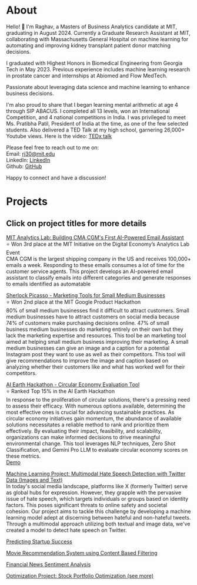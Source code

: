 # About
Hello! 👋 I'm Raghav, a Masters of Business Analytics candidate at MIT, graduating in August 2024. Currently a Graduate Research Assistant at MIT, collaborating with Massachusetts General Hospital on machine learning for automating and improving kidney transplant patient donor matching decisions.

I graduated with Highest Honors in Biomedical Engineering from Georgia Tech in May 2023. Previous experience includes machine learning research in prostate cancer and internships at Abiomed and Flow MedTech.

Passionate about leveraging data science and machine learning to enhance business decisions.

I'm also proud to share that I began learning mental arithmetic at age 4 through SIP ABACUS. I completed all 13 levels, won an International Competition, and 4 national competitions in India. I was privileged to meet Ms. Pratibha Patil, President of India at the time, as one of the few selected students. Also delivered a TED Talk at my high school, garnering 26,000+ Youtube views. Here is the video: [TEDx talk](https://www.youtube.com/watch?v=7EYWHe1yyjM) 



Please feel free to reach out to me on:<br>
Email: rj30@mit.edu<br>
LinkedIn: [LinkedIn](https://www.linkedin.com/in/rrmj/)<br>
Github: [GitHub](https://github.com/raghavmanoharanjayanthi30)<br>

Happy to connect and have a discussion!

# Projects
## Click on project titles for more details

[MIT Analytics Lab: Building CMA CGM's First AI-Powered Email Assistant](alab.md) <br>
⭐ Won 3rd place at the MIT Initiative on the Digital Economy’s Analytics Lab Event <br>
CMA CGM is the largest shipping company in the US and receives 100,000+ emails a week. Responding to these emails consumes a lot of time for the customer service agents. This project develops an AI-powered email assistant to classify emails into different categories and generate responses to emails identified as automatable

[Sherlock Picasso - Marketing Tools for Small Medium Businesses](https://github.com/maxime7770/Sherlock-Picasso/blob/main/README.md)<br>
⭐ Won 2nd place at the MIT Google Product Hackathon<br>
80% of small medium businesses find it difficult to attract customers. Small medium businesses have to attract customers on social media because 74% of customers make purchasing decisions online. 47% of small business medium businesses do marketing entirely on their own but they lack the marketing expertise and resources. This tool be an marketing tool aimed at helping small medium business improving their marketing. A small medium businesses can give an image and a caption for a potential Instagram post they want to use as well as their competitors. This tool will give recommendations to improve the image and caption based on analyzing whether their customers like and what has worked well for their competitors.

[AI Earth Hackathon - Circular Economy Evaluation Tool](https://github.com/raghavmanoharanjayanthi30/AI-Earth-Hackathon)<br>
⭐ Ranked Top 15% in the AI Earth Hackathon<br>
In response to the proliferation of circular solutions, there's a pressing need to assess their efficacy. With numerous options available, determining the most effective ones is crucial for advancing sustainable practices. As circular economy initiatives gain momentum, the abundance of available solutions necessitates a reliable method to rank and prioritize them effectively. By evaluating their impact, feasibility, and scalability, organizations can make informed decisions to drive meaningful environmental change. This tool leverages NLP techniques, Zero Shot Classification, and Gemini Pro LLM to evaluate circular economy scores on these metrics.<br>
[Demo](https://ai-earth-hackathon.streamlit.app/)

[Machine Learning Project: Multimodal Hate Speech Detection with Twitter Data (Images and Text)](https://github.com/raghavmanoharanjayanthi30/Multimodal-Hate-Speech-Detection/blob/main/ML_final_report.pdf) <br>
In today's social media landscape, platforms like X (formerly Twitter) serve as global hubs for expression. However, they grapple with the pervasive issue of hate speech, which targets individuals or groups based on identity factors. This poses significant threats to online safety and societal cohesion. Our project aims to tackle this challenge by developing a machine learning model adept at discerning between hateful and non-hateful tweets. Through a multimodal approach utilizing both textual and image data, we've created a model to detect hate speech on Twitter.

[Predicting Startup Success](https://github.com/raghavmanoharanjayanthi30/Predicting-Startup-Success/blob/main/Analytics%20Edge%20Project%20Report.pdf)


[Movie Recommendation System using Content Based Filtering](https://github.com/raghavmanoharanjayanthi30/Movie-Recommendation-System/blob/main/README.md) <br>

[Financial News Sentiment Analysis](https://github.com/raghavmanoharanjayanthi30/Sentiment-Analysis-Financial-News) <br>

[Optimization Project: Stock Portfolio Optimization (see more)](https://github.com/raghavmanoharanjayanthi30/Stock-Portfolio-Optimization/blob/main/OPT%20Project%202023_Final%20Report_US%20Stock%20Portfolio%20Optimization%20(1).pdf)









